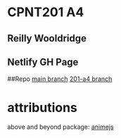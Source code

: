 # CPNT201 A4

## Reilly Wooldridge

## Netlify GH Page

##Repo
[main branch](https://github.com/HazyInk/cpnt201-a4)
[201-a4 branch](https://github.com/HazyInk/cpnt201-a4/tree/201-a4)

# attributions
above and beyond package: [animejs](https://animejs.com/)
